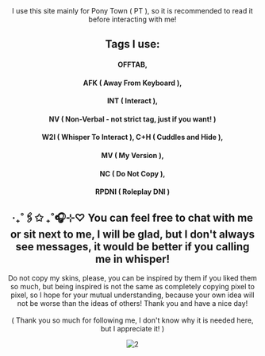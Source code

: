 <div align="center">
I use this site mainly for Pony Town ( PT ), so it is recommended to read it before interacting with me!

## Tags I use: 
#### OFFTAB, 
#### AFK ( Away From Keyboard ),
#### INT ( Interact ),
#### NV ( Non-Verbal - not strict tag, just if you want! )
#### W2I ( Whisper To Interact ), C+H ( Cuddles and Hide ),
#### MV ( My Version ),
#### NC ( Do Not Copy ),
#### RPDNI ( Roleplay DNI )

## ‧₊˚🖇️✩ ₊˚🎧⊹♡ You can feel free to chat with me or sit next to me, I will be glad, but I don't always see messages, it would be better if you calling me in whisper!<br/>
Do not copy my skins, please, you can be inspired by them if you liked them so much, but being inspired is not the same as completely copying pixel to pixel, so I hope for your mutual understanding, because your own idea will not be worse than the ideas of others! Thank you and have a nice day!<br/>
<br/>( Thank you so much for following me, I don't know why it is needed here, but I appreciate it! )

![2 ](https://github.com/user-attachments/assets/ede19d5f-1d48-4b9d-9b08-22f98d74d61d)
</div>

